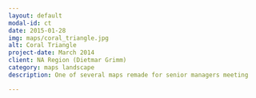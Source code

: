 ```yaml
---
layout: default
modal-id: ct
date: 2015-01-28
img: maps/coral_triangle.jpg
alt: Coral Triangle 
project-date: March 2014
client: NA Region (Dietmar Grimm)
category: maps landscape
description: One of several maps remade for senior managers meeting

---
```


